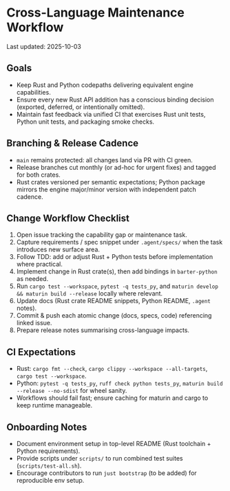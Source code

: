 # Cross-Language Maintenance Workflow

Last updated: 2025-10-03

## Goals
- Keep Rust and Python codepaths delivering equivalent engine capabilities.
- Ensure every new Rust API addition has a conscious binding decision (exported, deferred, or intentionally omitted).
- Maintain fast feedback via unified CI that exercises Rust unit tests, Python unit tests, and packaging smoke checks.

## Branching & Release Cadence
- `main` remains protected: all changes land via PR with CI green.
- Release branches cut monthly (or ad-hoc for urgent fixes) and tagged for both crates.
- Rust crates versioned per semantic expectations; Python package mirrors the engine major/minor version with independent patch cadence.

## Change Workflow Checklist
1. Open issue tracking the capability gap or maintenance task.
2. Capture requirements / spec snippet under `.agent/specs/` when the task introduces new surface area.
3. Follow TDD: add or adjust Rust + Python tests before implementation where practical.
4. Implement change in Rust crate(s), then add bindings in `barter-python` as needed.
5. Run `cargo test --workspace`, `pytest -q tests_py`, and `maturin develop && maturin build --release` locally where relevant.
6. Update docs (Rust crate README snippets, Python README, `.agent` notes).
7. Commit & push each atomic change (docs, specs, code) referencing linked issue.
8. Prepare release notes summarising cross-language impacts.

## CI Expectations
- Rust: `cargo fmt --check`, `cargo clippy --workspace --all-targets`, `cargo test --workspace`.
- Python: `pytest -q tests_py`, `ruff check python tests_py`, `maturin build --release --no-sdist` for wheel sanity.
- Workflows should fail fast; ensure caching for maturin and cargo to keep runtime manageable.

## Onboarding Notes
- Document environment setup in top-level README (Rust toolchain + Python requirements).
- Provide scripts under `scripts/` to run combined test suites (`scripts/test-all.sh`).
- Encourage contributors to run `just bootstrap` (to be added) for reproducible env setup.

